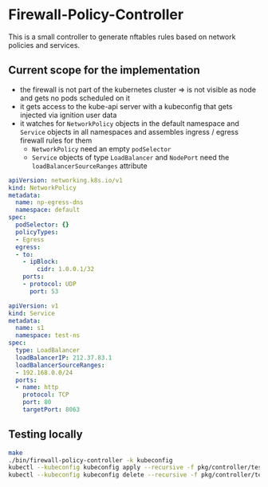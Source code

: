 # Firewall-Policy-Controller

This is a small controller to generate nftables rules based on network policies and services.

## Current scope for the implementation

- the firewall is not part of the kubernetes cluster
    => is not visible as node and gets no pods scheduled on it
- it gets access to the kube-api server with a kubeconfig that gets injected via ignition user data
- it watches for `NetworkPolicy` objects in the default namespace  and `Service` objects in all namespaces and assembles ingress / egress firewall rules for them
  - `NetworkPolicy` need an empty `podSelector`
  - `Service` objects of type `LoadBalancer` and `NodePort` need the `loadBalancerSourceRanges` attribute

```yaml
apiVersion: networking.k8s.io/v1
kind: NetworkPolicy
metadata:
  name: np-egress-dns
  namespace: default
spec:
  podSelector: {}
  policyTypes:
  - Egress
  egress:
  - to:
    - ipBlock:
        cidr: 1.0.0.1/32
    ports:
    - protocol: UDP
      port: 53

```

```yaml
apiVersion: v1
kind: Service
metadata:
  name: s1
  namespace: test-ns
spec:
  type: LoadBalancer
  loadBalancerIP: 212.37.83.1
  loadBalancerSourceRanges:
  - 192.168.0.0/24
  ports:
  - name: http
    protocol: TCP
    port: 80
    targetPort: 8063
```

## Testing locally

```bash
make
./bin/firewall-policy-controller -k kubeconfig
kubectl --kubeconfig kubeconfig apply --recursive -f pkg/controller/test_data/case1/
kubectl --kubeconfig kubeconfig delete --recursive -f pkg/controller/test_data/case1/
```

